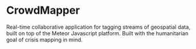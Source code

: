 CrowdMapper
===========

Real-time collaborative application for tagging streams of geospatial data, built on top of the Meteor Javascript platform. Built with the humanitarian goal of crisis mapping in mind.
